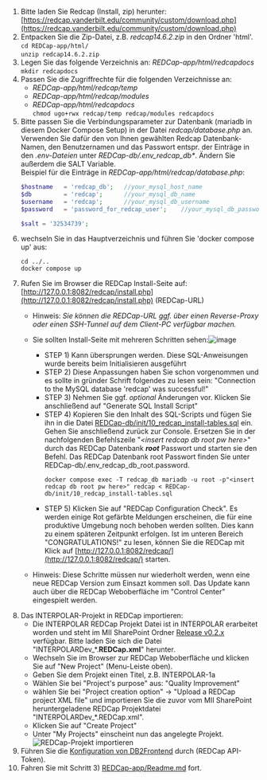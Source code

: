   1. Bitte laden Sie Redcap (Install, zip) herunter: [https://redcap.vanderbilt.edu/community/custom/download.php](https://redcap.vanderbilt.edu/community/custom/download.php)
  1. Entpacken Sie die Zip-Datei, z.B. _redcap14.6.2.zip_ in den Ordner 'html'. \
    ``` cd REDCap-app/html/ ``` \
    ``` unzip redcap14.6.2.zip ```
  1. Legen Sie das folgende Verzeichnis an: _REDCap-app/html/redcapdocs_ \
    ``` mkdir redcapdocs ```
  1. Passen Sie die Zugriffrechte für die folgenden Verzeichnisse an:
     * _REDCap-app/html/redcap/temp_
     * _REDCap-app/html/redcap/modules_
     * _REDCap-app/html/redcapdocs_ \
    ``` chmod ugo+rwx redcap/temp redcap/modules redcapdocs ```
  1. Bitte passen Sie die Verbindungsparameter zur Datenbank (mariadb in diesem Docker Compose Setup) in der Datei _redcap/database.php_ an. Verwenden Sie dafür den von Ihnen gewählten Redcap Datenbank-Namen, den Benutzernamen und das Passwort entspr. der Einträge in den _.env-Dateien_ unter _REDCap-db/.env_redcap_db*_. Ändern Sie außerdem die SALT Variable. \
  Beispiel für die Einträge in _REDCap-app/html/redcap/database.php_:
     ```php
     $hostname   = 'redcap_db';   //your_mysql_host_name
     $db         = 'redcap';      //your_mysql_db_name
     $username   = 'redcap';      //your_mysql_db_username
     $password   = 'password_for_redcap_user';    //your_mysql_db_password
     ```
     ```php
     $salt = '32534739';
     ```
  1. wechseln Sie in das Hauptverzeichnis und führen Sie 'docker compose up' aus:
     ```console
     cd ../..
     docker compose up
     ```
  1. Rufen Sie im Browser die REDCap Install-Seite auf: [http://127.0.0.1:8082/redcap/install.php](http://127.0.0.1:8082/redcap/install.php) (REDCap-URL)
     * Hinweis: _Sie können die REDCap-URL ggf. über einen Reverse-Proxy oder einen SSH-Tunnel auf dem Client-PC verfügbar machen._
     * Sie sollten Install-Seite mit mehreren Schritten sehen:![image](https://github.com/medizininformatik-initiative/INTERPOLAR/assets/11329281/1b442942-cac8-4378-acc6-446d61956f8d)

        * STEP 1) Kann übersprungen werden. Diese SQL-Anweisungen wurde bereits beim Initialisieren ausgeführt
        * STEP 2) Diese Anpassungen haben Sie schon vorgenommen und es sollte in gründer Schrift folgendes zu lesen sein: "Connection to the MySQL database 'redcap' was successful!"
        * STEP 3) Nehmen Sie ggf. _optional_ Änderungen vor. Klicken Sie anschließend auf "Generate SQL Install Script"
        * STEP 4) Kopieren Sie den Inhalt des SQL-Scripts und fügen Sie ihn in die Datei [REDCap-db/init/10_redcap_install-tables.sql](REDCap-db/init/10_redcap_install-tables.sql) ein. Gehen Sie anschließend zurück zur Console. Ersetzen Sie in der nachfolgenden Befehlszeile "_\<insert redcap db root pw here\>_" durch das REDCap Datenbank **_root_** Passwort und starten sie den Befehl. Das REDCap Datenbank root Passwort finden Sie unter REDCap-db/.env_redcap_db_root.password.
          ```console
          docker compose exec -T redcap_db mariadb -u root -p"<insert redcap db root pw here>" redcap < REDCap-db/init/10_redcap_install-tables.sql
          ```
        * STEP 5) Klicken Sie auf "REDCap Configuration Check". Es werden einige Rot gefärbte Meldungen erscheinen, die für eine produktive Umgebung noch behoben werden sollten. Dies kann zu einem späteren Zeitpunkt erfolgen. Ist im unteren Bereich "CONGRATULATIONS!" zu lesen, können Sie die REDCap mit Klick auf [http://127.0.0.1:8082/redcap/](http://127.0.0.1:8082/redcap/) starten.
     * Hinweis: Diese Schritte müssen nur wiederholt werden, wenn eine neue REDCap Version zum Einsazt kommen soll. Das Update kann auch über die REDCap Weboberfläche im "Control Center" eingespielt werden.
  1. Das INTERPOLAR-Projekt in REDCap importieren:
     * Die INTERPOLAR REDCap Projekt Datei ist in INTERPOLAR erarbeitet worden und steht im MII SharePoint Ordner [Release v0.2.x](https://tmfev.sharepoint.com/:f:/r/sites/tmf/mi-i/Modul3Projekte/INTERPOLAR/5_Referenzarchitektur/eDataCapture/Release%20v0.2.x?csf=1&web=1&e=7bycOQ) verfügbar. Bitte laden Sie sich die Datei "INTERPOLARDev_*.**REDCap.xml**" herunter.
     * Wechseln Sie im Browser zur REDCap Weboberfläche und klicken Sie auf "New Project" (Menu-Leiste oben).
     * Geben Sie dem Projekt einen Titel, z.B. INTERPOLAR-1a
     * Wählen Sie bei "Project's purpose" aus: "Quality Improvement"
     * wählen Sie bei "Project creation option" &rarr; "Upload a REDCap project XML file" und importieren Sie die zuvor vom MII SharePoint heruntergeladene REDCap Projektdatei "INTERPOLARDev_*.REDCap.xml".
     * Klicken Sie auf "Create Project"
     * Unter "My Projects" einscheint nun das angelegte Projekt.
     ![REDCap-Projekt importieren](https://github.com/medizininformatik-initiative/INTERPOLAR/assets/11329281/0bfc855c-8586-4c82-8d58-84615ccb1a8f)
1. Führen Sie die [Konfiguration von DB2Frontend](../../R-db2frontend) durch (REDCap API-Token).
1. Fahren Sie mit Schritt 3) [REDCap-app/Readme.md](../Readme.md) fort.

[//]: # (Zurück zur Install-Anleitung einfügen)
[//]: # (Doku für die Verwendung des REDCap INTERPOLAR-Projektes hier Verweis darauf einfügen)
